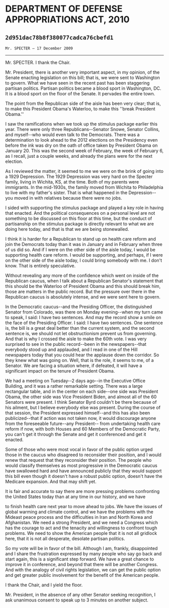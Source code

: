 # DEPARTMENT OF DEFENSE APPROPRIATIONS ACT, 2010
## `2d951dac78b8f380077cadca76cbefd1`
`Mr. SPECTER — 17 December 2009`

---


Mr. SPECTER. I thank the Chair.

Mr. President, there is another very important aspect, in my opinion, 
of the Senate enacting legislation on this bill; that is, we were sent 
to Washington to govern. What we have seen in the recent past has been 
staggering partisan politics. Partisan politics became a blood sport in 
Washington, DC. It is a blood sport on the floor of the Senate. It 
pervades the entire town.

The point from the Republican side of the aisle has been very clear; 
that is, to make this President Obama's Waterloo, to make this ''break 
President Obama.''

I saw the ramifications when we took up the stimulus package earlier 
this year. There were only three Republicans--Senator Snowe, Senator 
Collins, and myself--who would even talk to the Democrats. There was a 
determination to look ahead to the 2012 elections on the Presidency 
even before the ink was dry on the oath of office taken by President 
Obama on January 20. This was the second week of February, the week of 
February 6, as I recall, just a couple weeks, and already the plans 
were for the next election.

As I reviewed the matter, it seemed to me we were on the brink of 
going into a 1929 Depression. The 1929 Depression was very hard on the 
Specter family, living in Wichita, KS, at the time. Both of my parents 
were immigrants. In the mid-1930s, the family moved from Wichita to 
Philadelphia to live with my father's sister. That is what happened in 
the Depression--you moved in with relatives because there were no jobs.


I sided with supporting the stimulus package and played a key role in 
having that enacted. And the political consequences on a personal level 
are not something to be discussed on this floor at this time, but the 
conduct of partisanship on the stimulus package is directly relevant to 
what we are doing here today, and that is that we are being 
stonewalled.

I think it is harder for a Republican to stand up on health care 
reform and join the Democrats today than it was in January and in 
February when three of us did so. And if I were on the other side of 
the aisle today, I would be supporting health care reform. I would be 
supporting, and perhaps, if I were on the other side of the aisle 
today, I could bring somebody with me. I don't know. That is entirely 
speculative.

Without revealing any more of the confidence which went on inside of 
the Republican caucus, when I talk about a Republican Senator's 
statement that this should be the Waterloo of President Obama and this 
should break him, those are matters in the public record. But the 
pressure over there in the Republican caucus is absolutely intense, and 
we were sent here to govern.

In the Democratic caucus--and the Presiding Officer, the 
distinguished Senator from Colorado, was there on Monday evening--when 
my turn came to speak, I said: I have two sentences. And may the record 
show a smile on the face of the Presiding Officer. I said: I have two 
sentences. One sentence is, the bill is a great deal better than the 
current system, and the second sentence is, we should not let 
obstructionism prevent us from governing. And that is why I crossed the 
aisle to make the 60th vote. I was very surprised to see in the public 
record--been in the newspapers--that everybody stood up and applauded, 
and I read in one of the Hill newspapers today that you could hear the 
applause down the corridor. So they knew what was going on. Well, that 
is the role, it seems to me, of a Senator. We are facing a situation 
where, if defeated, it will have a significant impact on the tenure of 
President Obama.

We had a meeting on Tuesday--2 days ago--in the Executive Office 
Building, and it was a rather remarkable setting. There was a large 
rectangular table, and in the center on each side--one side was 
President Obama, the other side was Vice President Biden, and almost 
all of the 60 Senators were present. I think Senator Byrd couldn't be 
there because of his ailment, but I believe everybody else was present. 
During the course of that session, the President expressed himself--and 
this has also been publicized--that if action was not taken now, it 
would discourage anyone from the foreseeable future--any President--
from undertaking health care reform if now, with both Houses and 60 
Members of the Democratic Party, you can't get it through the Senate 
and get it conferenced and get it enacted.

Some of those who were most vocal in favor of the public option urged 
those in the caucus who disagreed to reconsider their position, and I 
would renew that request that they reconsider their position. The 
people who would classify themselves as most progressive in the 
Democratic caucus have swallowed hard and have announced publicly that 
they would support this bill even though it doesn't have a robust 
public option, doesn't have the Medicare expansion. And that may shift 
yet.

It is fair and accurate to say there are more pressing problems 
confronting the United States today than at any time in our history, 
and we have


to finish health care next year to move ahead to jobs. We have the 
issues of global warming and climate control, and we have the problems 
with the Mideast peace process and the difficulties in Iran and North 
Korea and Afghanistan. We need a strong President, and we need a 
Congress which has the courage to act and the tenacity and willingness 
to confront tough problems. We need to show the American people that it 
is not all gridlock here, that it is not all desperate, desolate 
partisan politics.

So my vote will be in favor of the bill. Although I am, frankly, 
disappointed and I share the frustration expressed by many people who 
say go back and start again, this is a significant step forward. We 
have a great chance to improve it in conference, and beyond that there 
will be another Congress. And with the analogy of civil rights 
legislation, we can get the public option and get greater public 
involvement for the benefit of the American people.

I thank the Chair, and I yield the floor.

Mr. President, in the absence of any other Senator seeking 
recognition, I ask unanimous consent to speak up to 3 minutes on 
another subject.